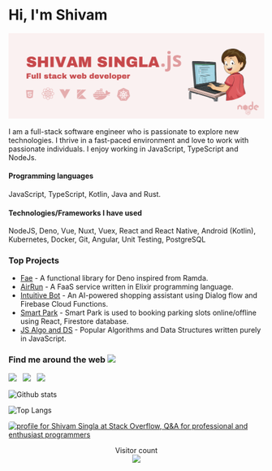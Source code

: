 # Hi, I'm Shivam

![](https://github.com/singla-shivam/singla-shivam/blob/master/banner.png)

I am a full-stack software engineer who is passionate to explore new technologies. I thrive in a fast-paced environment and love to work with passionate individuals. I enjoy working in JavaScript, TypeScript and NodeJs.  

#### Programming languages
JavaScript, TypeScript, Kotlin, Java and Rust.

#### Technologies/Frameworks I have used
NodeJS, Deno, Vue, Nuxt, Vuex,
React and React Native, Android (Kotlin), Kubernetes, Docker,
Git, Angular, Unit Testing,
PostgreSQL

### Top Projects
* [Fae](https://deno.land/x/fae) - A functional library for Deno inspired from Ramda.
* [AirRun](https://github.com/singla-shivam/AirRun-server) - A FaaS service written in Elixir programming language.
* [Intuitive Bot](https://github.com/singla-shivam/intuitive-bot) - An AI-powered shopping assistant using Dialog flow and Firebase Cloud Functions.
* [Smart Park](https://github.com/singla-shivam/Smart-Park) - Smart Park is used to booking parking slots online/offline using React, Firestore database.
* [JS Algo and DS](https://github.com/singla-shivam/Javascript-Algorithms-DataStructures) - Popular Algorithms and Data Structures written purely in JavaScript.

### Find me around the web ![](https://img.icons8.com/clouds/24/000000/web-globe.png)
[![](https://img.icons8.com/cute-clipart/24/000000/linkedin.png)](https://www.linkedin.com/in/singla-shivam/)
&nbsp; [![](https://img.icons8.com/dusk/24/000000/gmail-login.png)](mailto:er.singla.shivam@gmail.com)
&nbsp; [![](https://img.icons8.com/color/24/000000/stackoverflow.png)](https://stackoverflow.com/users/11642727/shivam-singla)


![Github stats](https://github-readme-stats.vercel.app/api?username=singla-shivam&show_icons=true&count_private=true)

![Top Langs](https://github-readme-stats.vercel.app/api/top-langs/?username=singla-shivam)


<a href="https://stackoverflow.com/users/11642727/shivam-singla"><img src="https://stackoverflow.com/users/flair/11642727.png?theme=clean" width="208" height="58" alt="profile for Shivam Singla at Stack Overflow, Q&amp;A for professional and enthusiast programmers" title="profile for Shivam Singla at Stack Overflow, Q&amp;A for professional and enthusiast programmers" style="border-radius: 4px;"></a>

<p align="center"> 
  Visitor count<br>
  <img src="https://profile-count.glitch.me/shivam-singla/count" />
</p>

